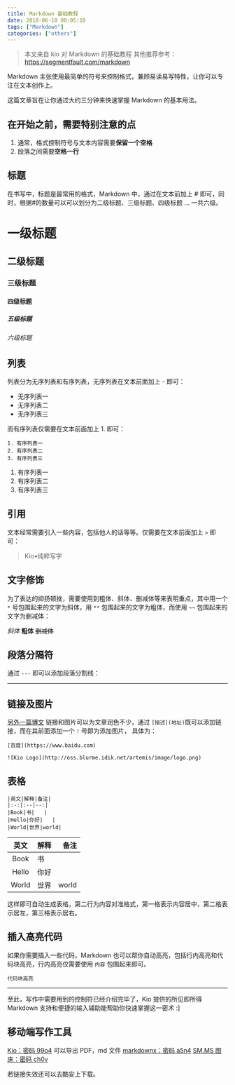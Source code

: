 ```yaml
---
title: Markdown 基础教程
date: 2018-06-10 00:05:10
tags: ["Markdown"]
categories: ["others"]
---
```

> 本文来自 kio 对 Markdown 的基础教程 
> 其他推荐参考：<https://segmentfault.com/markdown>

<!--more-->
Markdown 主张使用最简单的符号来控制格式，兼顾易读易写特性，让你可以专注在文本创作上。

这篇文章旨在让你通过大约三分钟来快速掌握 Markdown 的基本用法。

## 在开始之前，需要特别注意的点

1. 通常，格式控制符号与文本内容需要**保留一个空格**
2. 段落之间需要**空格一行**

## 标题

在书写中，标题是最常用的格式，Markdown 中，通过在文本前加上 # 即可，同时，根据#的数量可以可以划分为二级标题、三级标题、四级标题 ... 一共六级。

# 一级标题
## 二级标题
### 三级标题
#### 四级标题
##### 五级标题
###### 六级标题

## 列表

列表分为无序列表和有序列表，无序列表在文本前面加上 - 即可：

- 无序列表一
- 无序列表二
- 无序列表三

而有序列表仅需要在文本前面加上 1. 即可：

```
1. 有序列表一
2. 有序列表二
3. 有序列表三
```
1. 有序列表一
2. 有序列表二
3. 有序列表三

## 引用

文本经常需要引入一些内容，包括他人的话等等。仅需要在文本前面加上 `>` 即可：

> Kio•纯粹写字

## 文字修饰

为了表达的抑扬顿挫，需要使用到粗体、斜体、删减体等来表明重点，其中用一个 `*` 号包围起来的文字为斜体，用 `**` 包围起来的文字为粗体，而使用 `~~` 包围起来的文字为删减体：

*斜体* **粗体** ~~删减体~~

## 段落分隔符

通过 `---` 即可以添加段落分割线：

---

## 链接及图片

[另外一篇博文](https://lruihao.cn/posts/hexowrite/)
链接和图片可以为文章润色不少，通过 `[描述](地址)`既可以添加链接，而在其前面添加一个 `!` 号即为添加图片， 具体为：
```
[百度](https://www.baidu.com)

![Kio Logo](http://oss.blurme.idik.net/artemis/image/logo.png)
```

## 表格

```
|英文|解释|备注|
|:-:|:--|--:|
|Book|书|   |
|Hello|你好|   |
|World|世界|world|
```
|英文|解释|备注|
|:-:|:--|--:|
|Book|书|   |
|Hello|你好|   |
|World|世界|world|

这样即可自动生成表格，第二行为内容对准格式，第一格表示内容居中，第二格表示居左，第三格表示居右。

## 插入高亮代码

如果你需要插入一些代码，Markdown 也可以帮你自动高亮，包括行内高亮和代码块高亮，行内高亮仅需要使用 `内容` 包围起来即可。

```
代码块高亮
```

---

至此，写作中需要用到的控制符已经介绍完毕了，Kio 提供的所见即所得 Markdown 支持和便捷的输入辅助能帮助你快速掌握这一密术 :]

## 移动端写作工具

[Kio：密码 99o4](https://pan.baidu.com/s/15a7yXCamGZzYlrfRhy_j6w) 可以导出 PDF，md 文件
[markdownx：密码 a5n4](https://pan.baidu.com/s/1-ImjJfOURod2nUpXAc_Ejw)
[SM.MS 图床：密码 ch0v](https://pan.baidu.com/s/1-zAl54zLNekq4hLaDC-8Qg)

若链接失效还可以去酷安上下载。